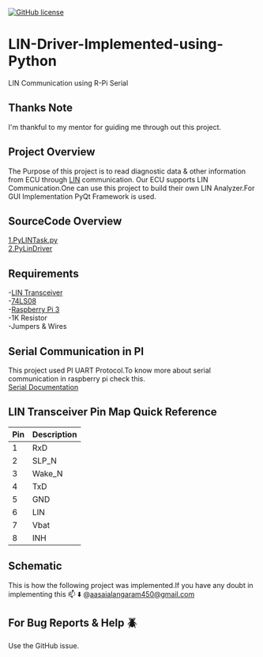 [![GitHub license](https://img.shields.io/github/license/dipakkr/A-to-Z-Resources-for-Students.svg?style=plastic)](https://github.com/AasaiAlangaram/Python-LIN-Diagnostic-Tool/blob/master/LICENSE)
# LIN-Driver-Implemented-using-Python
LIN Communication using R-Pi Serial 

## Thanks Note

I'm thankful to my mentor for guiding me through out this project.

## Project Overview

The Purpose of this project is to read diagnostic data & other information from ECU through [LIN](https://en.wikipedia.org/wiki/Local_Interconnect_Network) communication.
Our ECU supports LIN Communication.One can use this project to build their own LIN Analyzer.For GUI Implementation PyQt Framework is used.

## SourceCode Overview

[1.PyLINTask.py](https://github.com/AasaiAlangaram/Python-LIN-Diagnostic-Tool/blob/master/PyLINTask.py)\
[2.PyLinDriver](https://github.com/AasaiAlangaram/Python-LIN-Diagnostic-Tool/blob/master/PyLinDriver.py)

## Requirements
-[LIN Transceiver](https://www.nxp.com/docs/en/data-sheet/TJA1020.pdf)\
-[74LS08](http://www.sycelectronica.com.ar/semiconductores/74LS08.pdf)\
-[Raspberry Pi 3](https://www.raspberrypi.org/products/raspberry-pi-3-model-b/)\
-1K Resistor\
-Jumpers & Wires

## Serial Communication in PI

This project used PI UART Protocol.To know more about serial communication in raspberry pi check this.\
[Serial Documentation](https://www.raspberrypi.org/documentation/configuration/uart.md)

## LIN Transceiver Pin Map Quick Reference

| Pin | Description |
| ----------- | ----------- |
| 1 | RxD |
| 2 | SLP_N |
| 3 | Wake_N |
| 4 | TxD |
| 5 | GND |
| 6 | LIN |
| 7 | Vbat |
| 8 | INH |

## Schematic

This is how the following project was implemented.If you have any doubt in implementing this :mailbox: :arrow_down: @aasaialangaram450@gmail.com


##  For Bug Reports & Help :beetle:

Use the GitHub issue.


